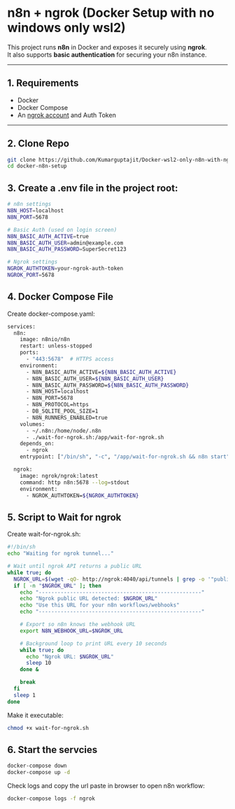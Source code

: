 # n8n + ngrok (Docker Setup with no windows only wsl2)

This project runs **n8n** in Docker and exposes it securely using **ngrok**.  
It also supports **basic authentication** for securing your n8n instance.

---

## 1. Requirements

- Docker
- Docker Compose
- An [ngrok account](https://dashboard.ngrok.com/) and Auth Token

---

## 2. Clone Repo

```bash
git clone https://github.com/Kumarguptajit/Docker-wsl2-only-n8n-with-ngrok.git
cd docker-n8n-setup
```

## 3. Create a .env file in the project root:

```bash
# n8n settings
N8N_HOST=localhost
N8N_PORT=5678

# Basic Auth (used on login screen)
N8N_BASIC_AUTH_ACTIVE=true
N8N_BASIC_AUTH_USER=admin@example.com
N8N_BASIC_AUTH_PASSWORD=SuperSecret123

# Ngrok settings
NGROK_AUTHTOKEN=your-ngrok-auth-token
NGROK_PORT=5678
```


## 4. Docker Compose File

Create docker-compose.yaml:

```bash
services:
  n8n:
    image: n8nio/n8n
    restart: unless-stopped
    ports:
      - "443:5678"  # HTTPS access
    environment:
      - N8N_BASIC_AUTH_ACTIVE=${N8N_BASIC_AUTH_ACTIVE}
      - N8N_BASIC_AUTH_USER=${N8N_BASIC_AUTH_USER}
      - N8N_BASIC_AUTH_PASSWORD=${N8N_BASIC_AUTH_PASSWORD}
      - N8N_HOST=localhost
      - N8N_PORT=5678
      - N8N_PROTOCOL=https
      - DB_SQLITE_POOL_SIZE=1
      - N8N_RUNNERS_ENABLED=true
    volumes:
      - ~/.n8n:/home/node/.n8n
      - ./wait-for-ngrok.sh:/app/wait-for-ngrok.sh
    depends_on:
      - ngrok
    entrypoint: ["/bin/sh", "-c", "/app/wait-for-ngrok.sh && n8n start"]

  ngrok:
    image: ngrok/ngrok:latest
    command: http n8n:5678 --log=stdout
    environment:
      - NGROK_AUTHTOKEN=${NGROK_AUTHTOKEN}
```


## 5. Script to Wait for ngrok

Create wait-for-ngrok.sh:

```bash
#!/bin/sh
echo "Waiting for ngrok tunnel..."

# Wait until ngrok API returns a public URL
while true; do
  NGROK_URL=$(wget -qO- http://ngrok:4040/api/tunnels | grep -o '"public_url":"https[^"]*"' | sed 's/"public_url":"//;s/"//')
  if [ -n "$NGROK_URL" ]; then
    echo "----------------------------------------------------"
    echo "Ngrok public URL detected: $NGROK_URL"
    echo "Use this URL for your n8n workflows/webhooks"
    echo "----------------------------------------------------"

    # Export so n8n knows the webhook URL
    export N8N_WEBHOOK_URL=$NGROK_URL

    # Background loop to print URL every 10 seconds
    while true; do
      echo "Ngrok URL: $NGROK_URL"
      sleep 10
    done &

    break
  fi
  sleep 1
done
```

Make it executable:

```bash
chmod +x wait-for-ngrok.sh
```

## 6. Start the servcies

```bash
docker-compose down
docker-compose up -d
```

Check logs and copy the url paste in browser to open n8n workflow:

```bash
docker-compose logs -f ngrok
```
